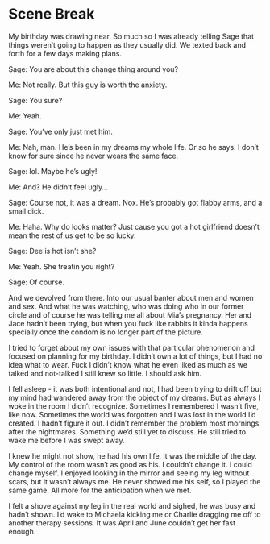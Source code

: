 #  Scene Break

My birthday was drawing near. So much so I was already telling Sage that things
weren’t going to happen as they usually did. We texted back and forth for a few
days making plans.

Sage: You are about this change thing around you?

Me: Not really. But this guy is worth the anxiety.

Sage: You sure?

Me: Yeah.

Sage: You’ve only just met him.

Me: Nah, man. He’s been in my dreams my whole life. Or so he says. I don’t know
for sure since he never wears the same face.

Sage: lol. Maybe he’s ugly!

Me: And? He didn’t feel ugly…

Sage: Course not, it was a dream. Nox. He’s probably got flabby arms, and a
small dick.

Me: Haha. Why do looks matter? Just cause you got a hot girlfriend doesn’t mean
the rest of us get to be so lucky.

Sage: Dee is hot isn’t she?

Me: Yeah. She treatin you right?

Sage: Of course.

And we devolved from there. Into our usual banter about men and women and sex.
And what he was watching, who was doing who in our former circle and of course
he was telling me all about Mia’s pregnancy. Her and Jace hadn’t been trying,
but when you fuck like rabbits it kinda happens specially once the condom is no
longer part of the picture.

I tried to forget about my own issues with that particular phenomenon and
focused on planning for my birthday. I didn’t own a lot of things, but I had no
idea what to wear. Fuck I didn’t know what he even liked as much as we talked
and not-talked I still knew so little. I should ask him.

I fell asleep - it was both intentional and not, I had been trying to drift off
but my mind had wandered away from the object of my dreams. But as always I woke
in the room I didn’t recognize. Sometimes I remembered I wasn’t five, like now.
Sometimes the world was forgotten and I was lost in the world I’d created. I
hadn’t figure it out. I didn’t remember the problem most mornings after the
nightmares. Something we’d still yet to discuss. He still tried to wake me
before I was swept away.

I knew he might not show, he had his own life, it was the middle of the day. My
control of the room wasn’t as good as his. I couldn’t change it. I could change
myself. I enjoyed looking in the mirror and seeing my leg without scars, but it
wasn’t always me. He never showed me his self, so I played the same game. All
more for the anticipation when we met.

I felt a shove against my leg in the real world and sighed, he was busy and
hadn’t shown. I’d wake to Michaela kicking me or Charlie dragging me off to
another therapy sessions. It was April and June couldn’t get her fast enough.

